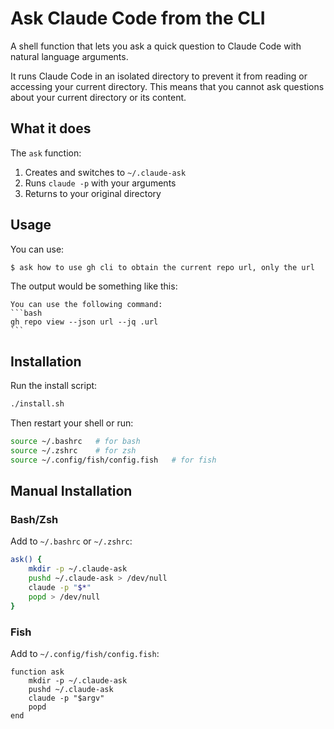 # Ask Claude Code from the CLI

A shell function that lets you ask a quick question to Claude Code with natural language arguments.

It runs Claude Code in an isolated directory to prevent it from reading or accessing your current directory. This means that you cannot ask questions about your current directory or its content.

## What it does

The `ask` function:

1. Creates and switches to `~/.claude-ask`
2. Runs `claude -p` with your arguments
3. Returns to your original directory

## Usage

You can use:

```bash
$ ask how to use gh cli to obtain the current repo url, only the url
```

The output would be something like this:

````
You can use the following command:
```bash
gh repo view --json url --jq .url
```
````

## Installation

Run the install script:

```bash
./install.sh
```

Then restart your shell or run:

```bash
source ~/.bashrc   # for bash
source ~/.zshrc    # for zsh
source ~/.config/fish/config.fish   # for fish
```

## Manual Installation

### Bash/Zsh

Add to `~/.bashrc` or `~/.zshrc`:

```bash
ask() {
    mkdir -p ~/.claude-ask
    pushd ~/.claude-ask > /dev/null
    claude -p "$*"
    popd > /dev/null
}
```

### Fish

Add to `~/.config/fish/config.fish`:

```fish
function ask
    mkdir -p ~/.claude-ask
    pushd ~/.claude-ask
    claude -p "$argv"
    popd
end
```
